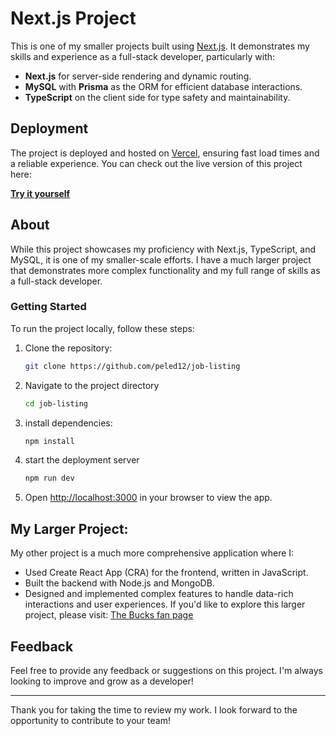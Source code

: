# Next.js Project

This is one of my smaller projects built using [Next.js](https://nextjs.org/). It demonstrates my skills and experience as a full-stack developer, particularly with:
- **Next.js** for server-side rendering and dynamic routing.
- **MySQL** with **Prisma** as the ORM for efficient database interactions.
- **TypeScript** on the client side for type safety and maintainability.

## Deployment
The project is deployed and hosted on [Vercel](https://vercel.com/), ensuring fast load times and a reliable experience. You can check out the live version of this project here:

**[Try it yourself](https://your-vercel-link.com)**

## About
While this project showcases my proficiency with Next.js, TypeScript, and MySQL, it is one of my smaller-scale efforts. I have a much larger project that demonstrates more complex functionality and my full range of skills as a full-stack developer.

### Getting Started
To run the project locally, follow these steps:

1. Clone the repository:
   ```bash
   git clone https://github.com/peled12/job-listing
2. Navigate to the project directory
   ```bash
   cd job-listing
3. install dependencies:
   ```bash
   npm install
4. start the deployment server
   ```bash
   npm run dev
5. Open [http://localhost:3000](http://localhost:3000) in your browser to view the app.

## My Larger Project:
My other project is a much more comprehensive application where I:
- Used Create React App (CRA) for the frontend, written in JavaScript.
- Built the backend with Node.js and MongoDB.
- Designed and implemented complex features to handle data-rich interactions and user experiences.
If you'd like to explore this larger project, please visit:
[The Bucks fan page](https://github.com/peled12/bucks-fan-page)

## Feedback
Feel free to provide any feedback or suggestions on this project. I'm always looking to improve and grow as a developer!
***
Thank you for taking the time to review my work. I look forward to the opportunity to contribute to your team!
